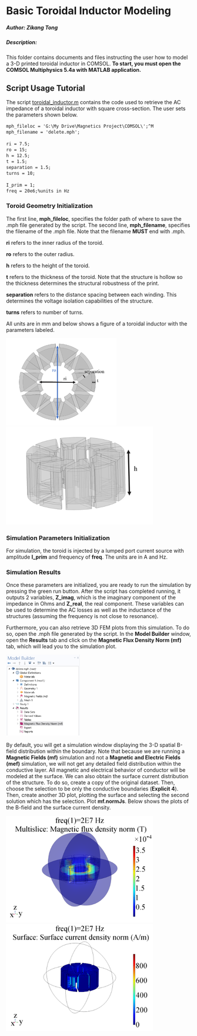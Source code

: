 # Basic Toroidal Inductor Modeling

##### Author: Zikang Tong
##### Description:
This folder contains documents and files instructing the user how to model a 3-D printed toroidal inductor in COMSOL. 
**To start, you must open the COMSOL Multiphysics 5.4a with MATLAB application.**

## Script Usage Tutorial
The script [toroidal_inductor.m](toroidal_inductor.m) contains the code used to retrieve the AC impedance of a toroidal inductor with square cross-section. The user sets the parameters shown below.

```
mph_fileloc = 'G:\My Drive\Magnetics Project\COMSOL\';^M
mph_filename = 'delete.mph';

ri = 7.5; 
ro = 15;
h = 12.5;
t = 1.5;
separation = 1.5;
turns = 10;

I_prim = 1;
freq = 20e6;%units in Hz
```

### Toroid Geometry Initialization
The first line, **mph_fileloc**, specifies the folder path of where to save the .mph file generated by the script. The second line, **mph_filename**, specifies the filename of the .mph file. Note that the filename **MUST** end with .mph.

**ri** refers to the inner radius of the toroid.

**ro** refers to the outer radius.

**h** refers to the height of the toroid.

**t** refers to the thickness of the toroid. Note that the structure is hollow so the thickness determines the structural robustness of the print.

**separation** refers to the distance spacing between each winding. This determines the voltage isolation capabilities of the structure.

**turns** refers to number of turns.

All units are in mm and below shows a figure of a toroidal inductor with the parameters labeled.

<img src = "../images/toroid1.png" width = "300"> <img src = "../images/toroid2.png" width = "400">

### Simulation Parameters Initialization
For simulation, the toroid is injected by a lumped port current source with amplitude **I_prim** and frequency of **freq**. The units are in A and Hz. 

### Simulation Results
Once these parameters are initialized, you are ready to run the simulation by pressing the green run button. After the script has completed running, it outputs 2 variables, **Z_imag**, which is the imaginary component of the impedance in Ohms and **Z_real**, the real component. These variables can be used to determine the AC losses as well as the inductance of the structures (assuming the frequency is not close to resonance).

Furthermore, you can also retrieve 3D FEM plots from this simulation. To do so, open the .mph file generated by the script. In the **Model Builder** window, open the **Results** tab and click on the **Magnetic Flux Density Norm (mf)** tab, which will lead you to the simulation plot.

<img src = "../images/model_builder.PNG" width = "200">

By default, you will get a simulation window displaying the 3-D spatial B-field distribution within the boundary. Note that because we are running a **Magnetic Fields (mf)** simulation and not a **Magnetic and Electric Fields (mef)** simulation, we will not get any detailed field distribution within the conductive layer. All magnetic and electrical behavior of conductor will be modeled at the surface. We can also obtain the surface current distribution of the structure. To do so, create a copy of the original dataset. Then, choose the selection to be only the conductive boundaries (**Explicit 4**). Then, create another 3D plot, plotting the surface and selecting the second solution which has the selection. Plot **mf.normJs**. Below shows the plots of the B-field and the surface current density.

<img src = "../images/toroid_bfield.png" width = "400"><img src = "../images/toroid_surface_current.png" width = "400">

